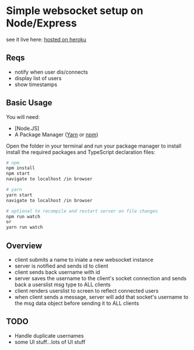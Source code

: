 # Simple websocket setup on Node/Express
see it live here: [hosted on heroku](https://basic-node-express-websocket.herokuapp.com/)

## Reqs

- notify when user dis/connects
- display list of users
- show timestamps 

## Basic Usage

You will need:

 - [Node.JS]
 - A Package Manager ([Yarn](https://yarnpkg.com/en/docs/getting-started) or [npm](https://docs.npmjs.com/getting-started/installing-node))

Open the folder in your terminal and run your package manager to install install the required packages and TypeScript declaration files:

```bash
# npm
npm install
npm start
navigate to localhost /in browser

# yarn
yarn start
navigate to localhost /in browser

# optional to recompile and restart server on file changes
npm run watch
or
yarn run watch
```

## Overview

- client submits a name to iniate a new websocket instance
- server is notified and sends id to client
- client sends back username with id 
- server saves the username to the client's socket connection and sends back a userslist msg type to ALL clients
- client renders userslist to screen to reflect connected users
- when client sends a message, server will add that socket's username to the msg data object before sending it to ALL clients

## TODO

- Handle duplicate usernames
- some UI stuff...lots of UI stuff

